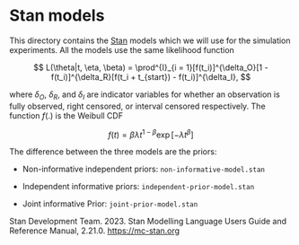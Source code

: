 # Stan models

This directory contains the [Stan](https://mc-stan.org/) models which we will use for the simulation experiments. All the models use the same likelihood function

$$
L(\theta|t, \eta, \beta) = \prod^{I}_{i = 1}[f(t_i)]^{\delta_O}[1 - f(t_i)]^{\delta_R}[f(t_i + t_{start}) - f(t_i)]^{\delta_I},
$$

where $\delta_O$, $\delta_R$, and $\delta_I$ are indicator variables for whether an observation is fully observed, right censored, or interval censored respectively. The function $f(.)$ is the Weibull CDF

$$
f(t) = \beta \lambda t^{1 - \beta} \exp{[- \lambda t^\beta]}
$$

The difference between the three models are the priors:

- Non-informative independent priors: `non-informative-model.stan`

- Independent informative priors: `independent-prior-model.stan`

- Joint informative Prior: `joint-prior-model.stan`

Stan Development Team. 2023. Stan Modelling Language Users Guide and Reference Manual, 2.21.0. <https://mc-stan.org>
